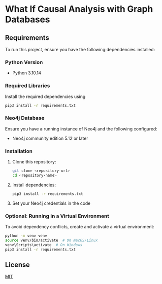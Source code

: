 # What If Causal Analysis with Graph Databases



## Requirements

To run this project, ensure you have the following dependencies installed:

### Python Version
- Python 3.10.14

### Required Libraries
Install the required dependencies using:
```bash
pip3 install -r requirements.txt
```

### Neo4j Database
Ensure you have a running instance of Neo4j and the following configured:
- Neo4j community edition 5.12 or later

### Installation
1. Clone this repository:
   ```bash
   git clone <repository-url>
   cd <repository-name>
   ```
2. Install dependencies:
   ```bash
   pip3 install -r requirements.txt
   ```
3. Set your Neo4j credentials in the code
   
### Optional: Running in a Virtual Environment
To avoid dependency conflicts, create and activate a virtual environment:
```bash
python -m venv venv
source venv/bin/activate  # On macOS/Linux
venv\Scripts\activate  # On Windows
pip3 install -r requirements.txt
```


## License

[MIT](https://choosealicense.com/licenses/mit/)